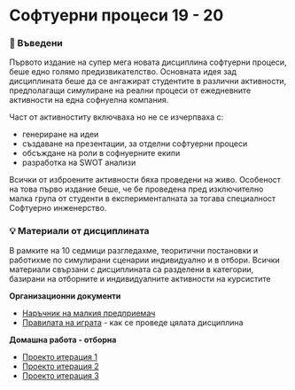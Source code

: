 # Софтуерни процеси 19 - 20

### 🚀 Въведени
Първото издание на супер мега новата дисциплина софтуерни процеси, беше едно голямо предизвикателство. Основната идея зад дисциплината беше да се ангажират студентите в различни активности, предполагащи симулиране на реални процеси от ежедневните активности на една софнуелна компания. 

Част от активноститу включваха но не се изчерпваха с:
- генериране на идеи
- създаване на презентации, за отделни софтуерни процеси
- обсъждане на роли в софнуерните екипи
- разработка на SWOT анализи

Всички от изброените активности бяха проведени на живо. Особеност на това първо издание беше, че бе проведена пред изключително малка група от студенти в експерименталната за тогава специалност Софтуерно инженерство. 

### 💡 Материали от дисциплината

В рамките на 10 седмици разгледахме, теоритични постановки и работихме по симулирани сценарии индивидуално и в отбори. Всички материали свързани с дисциплината са разделени в категории, базирани на отборните и индивидуалните активности на курсистите

**Организационни документи**
- [Наръчник на малкия предприемач](./организация/наръчник_на_малкия_предприемач/)
- [Правилата на играта](./организация/правила_на_играта/) - как се проведе цялата дисциплина

**Домашна работа - отборна**
- [Проекто итерация 1](./упражнения%20-%20отборни/p1/)
- [Проекто итерация 2](./упражнения%20-%20отборни/p2/)
- [Проекто итерация 3](./упражнения%20-%20отборни/p3/)